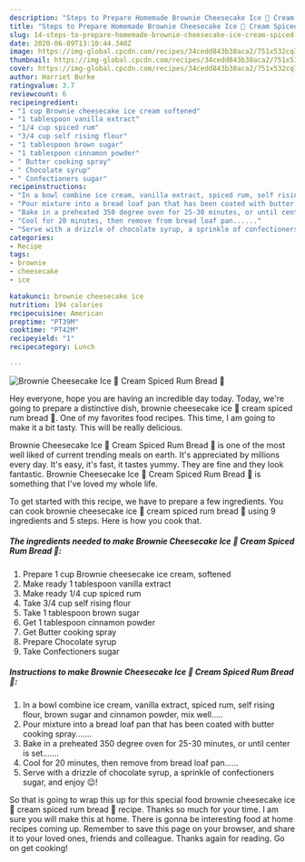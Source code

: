 ```yaml
---
description: "Steps to Prepare Homemade Brownie Cheesecake Ice 🧊 Cream Spiced Rum Bread 🍞"
title: "Steps to Prepare Homemade Brownie Cheesecake Ice 🧊 Cream Spiced Rum Bread 🍞"
slug: 14-steps-to-prepare-homemade-brownie-cheesecake-ice-cream-spiced-rum-bread
date: 2020-06-09T13:10:44.340Z
image: https://img-global.cpcdn.com/recipes/34cedd843b38aca2/751x532cq70/brownie-cheesecake-ice-🧊-cream-spiced-rum-bread-🍞-recipe-main-photo.jpg
thumbnail: https://img-global.cpcdn.com/recipes/34cedd843b38aca2/751x532cq70/brownie-cheesecake-ice-🧊-cream-spiced-rum-bread-🍞-recipe-main-photo.jpg
cover: https://img-global.cpcdn.com/recipes/34cedd843b38aca2/751x532cq70/brownie-cheesecake-ice-🧊-cream-spiced-rum-bread-🍞-recipe-main-photo.jpg
author: Harriet Burke
ratingvalue: 3.7
reviewcount: 6
recipeingredient:
- "1 cup Brownie cheesecake ice cream softened"
- "1 tablespoon vanilla extract"
- "1/4 cup spiced rum"
- "3/4 cup self rising flour"
- "1 tablespoon brown sugar"
- "1 tablespoon cinnamon powder"
- " Butter cooking spray"
- " Chocolate syrup"
- " Confectioners sugar"
recipeinstructions:
- "In a bowl combine ice cream, vanilla extract, spiced rum, self rising flour, brown sugar and cinnamon powder, mix well....."
- "Pour mixture into a bread loaf pan that has been coated with butter cooking spray......."
- "Bake in a preheated 350 degree oven for 25-30 minutes, or until center is set......."
- "Cool for 20 minutes, then remove from bread loaf pan......"
- "Serve with a drizzle of chocolate syrup, a sprinkle of confectioners sugar, and enjoy 😉!"
categories:
- Recipe
tags:
- brownie
- cheesecake
- ice

katakunci: brownie cheesecake ice 
nutrition: 194 calories
recipecuisine: American
preptime: "PT39M"
cooktime: "PT42M"
recipeyield: "1"
recipecategory: Lunch

---
```



![Brownie Cheesecake Ice 🧊 Cream Spiced Rum Bread 🍞](https://img-global.cpcdn.com/recipes/34cedd843b38aca2/751x532cq70/brownie-cheesecake-ice-🧊-cream-spiced-rum-bread-🍞-recipe-main-photo.jpg)

Hey everyone, hope you are having an incredible day today. Today, we're going to prepare a distinctive dish, brownie cheesecake ice 🧊 cream spiced rum bread 🍞. One of my favorites food recipes. This time, I am going to make it a bit tasty. This will be really delicious.

Brownie Cheesecake Ice 🧊 Cream Spiced Rum Bread 🍞 is one of the most well liked of current trending meals on earth. It's appreciated by millions every day. It's easy, it's fast, it tastes yummy. They are fine and they look fantastic. Brownie Cheesecake Ice 🧊 Cream Spiced Rum Bread 🍞 is something that I've loved my whole life.




To get started with this recipe, we have to prepare a few ingredients. You can cook brownie cheesecake ice 🧊 cream spiced rum bread 🍞 using 9 ingredients and 5 steps. Here is how you cook that.

<!--inarticleads1-->

##### The ingredients needed to make Brownie Cheesecake Ice 🧊 Cream Spiced Rum Bread 🍞:

1. Prepare 1 cup Brownie cheesecake ice cream, softened
1. Make ready 1 tablespoon vanilla extract
1. Make ready 1/4 cup spiced rum
1. Take 3/4 cup self rising flour
1. Take 1 tablespoon brown sugar
1. Get 1 tablespoon cinnamon powder
1. Get  Butter cooking spray
1. Prepare  Chocolate syrup
1. Take  Confectioners sugar




<!--inarticleads2-->

##### Instructions to make Brownie Cheesecake Ice 🧊 Cream Spiced Rum Bread 🍞:

1. In a bowl combine ice cream, vanilla extract, spiced rum, self rising flour, brown sugar and cinnamon powder, mix well.....
1. Pour mixture into a bread loaf pan that has been coated with butter cooking spray.......
1. Bake in a preheated 350 degree oven for 25-30 minutes, or until center is set.......
1. Cool for 20 minutes, then remove from bread loaf pan......
1. Serve with a drizzle of chocolate syrup, a sprinkle of confectioners sugar, and enjoy 😉!




So that is going to wrap this up for this special food brownie cheesecake ice 🧊 cream spiced rum bread 🍞 recipe. Thanks so much for your time. I am sure you will make this at home. There is gonna be interesting food at home recipes coming up. Remember to save this page on your browser, and share it to your loved ones, friends and colleague. Thanks again for reading. Go on get cooking!
